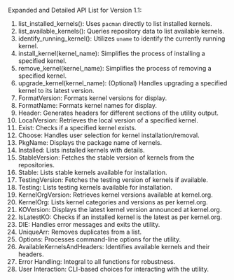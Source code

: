 Expanded and Detailed API List for Version 1.1:

1. list_installed_kernels(): Uses `pacman` directly to list installed kernels.
2. list_available_kernels(): Queries repository data to list available kernels.
3. identify_running_kernel(): Utilizes `uname` to identify the currently running kernel.
4. install_kernel(kernel_name): Simplifies the process of installing a specified kernel.
5. remove_kernel(kernel_name): Simplifies the process of removing a specified kernel.
6. upgrade_kernel(kernel_name): (Optional) Handles upgrading a specified kernel to its latest version.
7. FormatVersion: Formats kernel versions for display.
8. FormatName: Formats kernel names for display.
9. Header: Generates headers for different sections of the utility output.
10. LocalVersion: Retrieves the local version of a specified kernel.
11. Exist: Checks if a specified kernel exists.
12. Choose: Handles user selection for kernel installation/removal.
13. PkgName: Displays the package name of kernels.
14. Installed: Lists installed kernels with details.
15. StableVersion: Fetches the stable version of kernels from the repositories.
16. Stable: Lists stable kernels available for installation.
17. TestingVersion: Fetches the testing version of kernels if available.
18. Testing: Lists testing kernels available for installation.
19. KernelOrgVersion: Retrieves kernel versions available at kernel.org.
20. KernelOrg: Lists kernel categories and versions as per kernel.org.
21. KOVersion: Displays the latest kernel version announced at kernel.org.
22. IsLatestKO: Checks if an installed kernel is the latest as per kernel.org.
23. DIE: Handles error messages and exits the utility.
24. UniqueArr: Removes duplicates from a list.
25. Options: Processes command-line options for the utility.
26. AvailableKernelsAndHeaders: Identifies available kernels and their headers.
27. Error Handling: Integral to all functions for robustness.
28. User Interaction: CLI-based choices for interacting with the utility.
